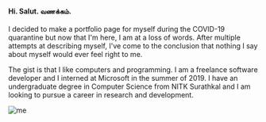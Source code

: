 #### Hi. Salut. வணக்கம்.
I decided to make a portfolio page for myself during the COVID-19 quarantine but now that I'm here, I am at a loss of words. After multiple attempts at describing myself, I've come to the conclusion that nothing I say about myself would ever feel right to me.

The gist is that I like computers and programming. I am a freelance software developer and I interned at Microsoft in the summer of 2019.  I have an undergraduate degree in Computer Science from NITK Surathkal and I am looking to pursue a career in research and development.

![me](assets/images/me.jpeg)